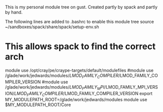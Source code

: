 This is my personal module tree on gust.  Created partly by spack and
partly by hand.

The following lines are added to .bashrc to enable this module tree
source ~/sandboxes/spack/share/spack/setup-env.sh
# This allows spack to find the correct arch
module use /opt/cray/pe/craype-targets/default/modulefiles
#module use /glade/work/jedwards/modules/$LMOD_FAMILY_COMPILER/$LMOD_FAMILY_COMPILER_VERSION
#module use /glade/work/jedwards/modules/$LMOD_FAMILY_MPI/$LMOD_FAMILY_MPI_VERSION/$LMOD_FAMILY_COMPILER/$LMOD_FAMILY_COMPILER_VERSION
export MY_MODULEPATH_ROOT=/glade/work/jedwards/modules
module use $MY_MODULEPATH_ROOT/Core